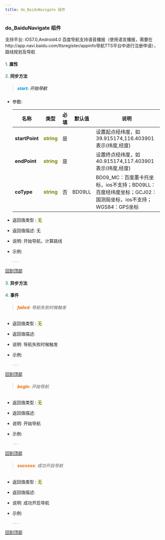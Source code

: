 ```yaml
---
title: do_BaiduNavigate 组件
---
```


### do_BaiduNavigate 组件

 支持平台: iOS7.0,Android4.0
 百度导航支持语音播报（使用语言播报，需要在http://app.navi.baidu.com/ttsregister/appinfo导航TTS平台中进行注册申请），路线规划及导航

#### <font color ='#40A977'>**1.**</font> 属性

#### <font color ='#40A977'>**2.**</font> 同步方法

>##### <font color ='#0092db'>**start**</font>: 开始导航

- 参数:

  名称 | 类型 |必填|默认值|说明
  ---- |-------------  |--------------|--------|------
  **startPoint** |<font color ='#808000'>**string**</font> | 是 | |设置起点经纬度，如39.915174,116.403901表示(纬度,经度)
  **endPoint** |<font color ='#808000'>**string**</font> | 是 | |设置终点经纬度，如40.915174,117.403901表示(纬度,经度)
  **coType** |<font color ='#808000'>**string**</font> | 否 | BD09LL|BD09_MC：百度墨卡托坐标，ios不支持；BD09LL：百度经纬度坐标；GCJ02：国测局坐标，ios不支持；WGS84：GPS坐标
- 返回值类型 : <font color ='#808000'>**无**</font>
- 返回值描述: 无
- 说明: 开始导航，计算路线
- 示例:

  ```javascript
  ...

  ```

[回到顶部](#top)

#### <font color ='#40A977'>**3.**</font> 异步方法


#### <font color ='#40A977'>**4.**</font> 事件

>###### <font color ='#e96900'>**failed**</font>: 导航失败时候触发

- 返回值类型 : <font color ='#808000'>**无**</font>
- 返回值描述: 
- 说明: 导航失败时候触发
- 示例:

  ```javascript
  ...

  ```

[回到顶部](#top)

>###### <font color ='#e96900'>**begin**</font>: 开始导航

- 返回值类型 : <font color ='#808000'>**无**</font>
- 返回值描述: 
- 说明: 开始导航
- 示例:

  ```javascript
  ...

  ```

[回到顶部](#top)

>###### <font color ='#e96900'>**success**</font>: 成功开启导航

- 返回值类型 : <font color ='#808000'>**无**</font>
- 返回值描述: 
- 说明: 成功开启导航
- 示例:

  ```javascript
  ...

  ```

[回到顶部](#top)


